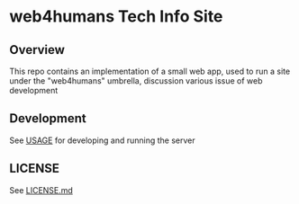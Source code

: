 # web4humans Tech Info Site

## Overview

This repo contains an implementation of a small web app, used to run a site under the "web4humans" umbrella, discussion various issue of web development

## Development

See [USAGE](./USAGE.md) for developing and running the server

## LICENSE

See [LICENSE.md](./LICENSE.md)
